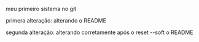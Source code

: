 meu primeiro sistema no git

primera alteração: alterando o README 

segunda alteração: alterando corretamente após o reset --soft o README
